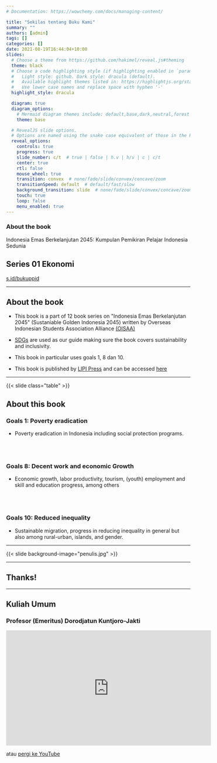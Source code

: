```yaml
---
# Documentation: https://wowchemy.com/docs/managing-content/

title: "Sekilas tentang Buku Kami"
summary: ""
authors: [admin]
tags: []
categories: []
date: 2021-08-19T16:44:04+10:00
slides:
  # Choose a theme from https://github.com/hakimel/reveal.js#theming
  theme: black
  # Choose a code highlighting style (if highlighting enabled in `params.toml`)
  #   Light style: github. Dark style: dracula (default).
  #   Available highlight themes listed in: https://highlightjs.org/static/demo/
  #   Use lower case names and replace space with hyphen '-'
  highlight_style: dracula

  diagram: true
  diagram_options:
    # Mermaid diagram themes include: default,base,dark,neutral,forest
    theme: base

  # RevealJS slide options.
  # Options are named using the snake case equivalent of those in the RevealJS docs.
  reveal_options:
    controls: true
    progress: true
    slide_number: c/t  # true | false | h.v | h/v | c | c/t
    center: true
    rtl: false
    mouse_wheel: true
    transition: convex  # none/fade/slide/convex/concave/zoom
    transitionSpeed: default  # default/fast/slow
    background_transition: slide  # none/fade/slide/convex/concave/zoom
    touch: true
    loop: false
    menu_enabled: true
---
```


### About the book

Indonesia Emas Berkelanjutan 2045: Kumpulan Pemikiran Pelajar Indonesia Sedunia 

## Series 01 Ekonomi

[s.id/bukuppid](https://s.id/bukuppid)

---

## About the book

- This book is a part of 12 book series on "Indonesia Emas Berkelanjutan 2045" (Sustaniable Golden Indonesia 2045) written by  Overseas Indonesian Students Association Alliance [(OISAA)](https://twitter.com/oisaa)

- [SDGs](https://sdgs.un.org/) are used as our guide making sure the book covers sustainability and inclusivity.

- This book in particular uses goals 1, 8 dan 10.

- This book is published by [LIPI Press](https://lipipress.lipi.go.id/) and can be accessed [here](https://e-service.lipipress.lipi.go.id/press/catalog/book/357)

---

{{< slide class="table" >}}

## About this book

### Goals 1: Poverty eradication

- Poverty eradication in Indonesia including social protection programs.

</Br>
</br>  

### Goals 8: Decent work and economic Growth

- Economic growth, labor productivity, tourism, (youth) employment and skill and education progress, among others  

</Br>
</Br>

### Goals 10: Reduced inequality

- Sustainable migration, progress in reducing inequality in general but also among rural-urban, islands, and gender.

---

{{< slide background-image="penulis.jpg" >}}

---

## Thanks!

---

## Kuliah Umum
### Profesor (Emeritus) Dorodjatun Kuntjoro-Jakti

<iframe width="560" height="315" src="https://www.youtube.com/embed/IJDFjKuqtvo" title="YouTube video player" frameborder="0" allow="accelerometer; autoplay; clipboard-write; encrypted-media; gyroscope; picture-in-picture" allowfullscreen></iframe>

atau [pergi ke YouTube](https://www.youtube.com/watch?v=IJDFjKuqtvo)